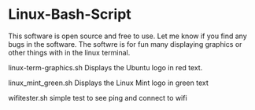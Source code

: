 # Linux-Bash-Script
This software is open source and free to use. 
Let me know if you find any bugs in the software. 
The softwre is for fun many displaying graphics or other things with in the linux terminal. 


linux-term-graphics.sh Displays the Ubuntu logo in red text.

linux_mint_green.sh Displays the Linux Mint logo in green text

wifitester.sh simple test to see ping and connect to wifi 
